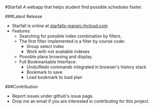 #Starfall 
A webapp that helps student find possible schedules faster. 

###Latest Release
* Starfall is online at [starfallx-marani.rhcloud.com](http://starfallx-marani.rhcloud.com)
* Features:
    * Searching for possible index combination by filters.
    * The first filter implemented is a filter by course code:
        * Group select index
        * Work with not available indexes
    * Possible plans browsing and display.
    * Full Bookmarkable Interface:
        * Undo/Redo commands integrated in browser's history stack
        * Bookmark to save 
        * Load bookmark to load plan

###Contribution
- Report issues under github's issue page. 
- Drop me an email if you are interested in contributing for this project.